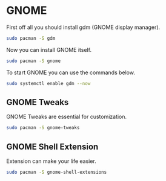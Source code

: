 # GNOME
First off all you should install gdm (GNOME display manager).
```bash
sudo pacman -S gdm
```
Now you can install GNOME itself.
```bash
sudo pacman -S gnome
```
To start GNOME you can use the commands below.
```bash
sudo systemctl enable gdm --now
```
## GNOME Tweaks
GNOME Tweaks are essential for customization.
```bash
sudo pacman -S gnome-tweaks
```
## GNOME Shell Extension
Extension can make your life easier.
```bash
sudo pacman -S gnome-shell-extensions
```


